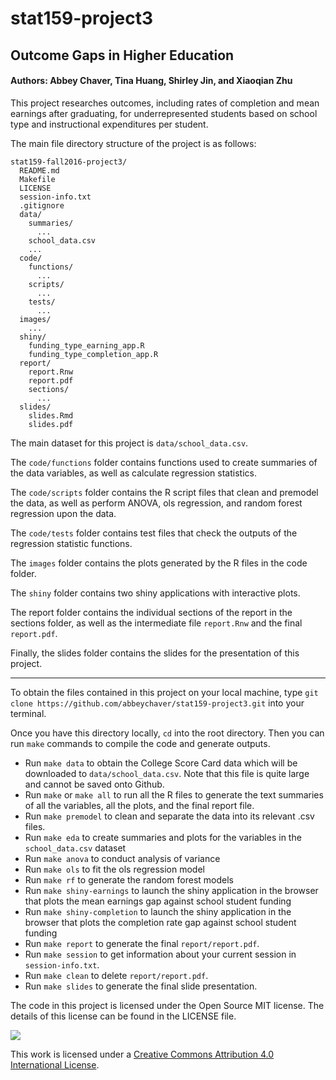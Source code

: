 # stat159-project3

## Outcome Gaps in Higher Education

#### Authors: Abbey Chaver, Tina Huang, Shirley Jin, and Xiaoqian Zhu

This project researches outcomes, including rates of completion and mean earnings after graduating, for underrepresented students based on school type and instructional expenditures per student. 


The main file directory structure of the project is as follows:

```
stat159-fall2016-project3/
  README.md
  Makefile
  LICENSE
  session-info.txt
  .gitignore
  data/
    summaries/
      ...
    school_data.csv
    ...
  code/
    functions/
      ...
    scripts/
      ...
    tests/
      ...
  images/ 
    ...
  shiny/
    funding_type_earning_app.R
    funding_type_completion_app.R
  report/
    report.Rnw
    report.pdf
    sections/
      ...
  slides/
    slides.Rmd
    slides.pdf
```


The main dataset for this project is `data/school_data.csv`. 

The `code/functions` folder contains functions used to create summaries of the data variables, as well as calculate regression statistics.

The `code/scripts` folder contains the R script files that clean and premodel the data, as well as perform ANOVA, ols regression, and random forest regression upon the data. 

The `code/tests` folder contains test files that check the outputs of the regression statistic functions. 

The `images` folder contains the plots generated by the R files in the code folder.

The `shiny` folder contains two shiny applications with interactive plots. 

The report folder contains the individual sections of the report in the sections folder, as well as the intermediate file `report.Rnw` and the final `report.pdf`.

Finally, the slides folder contains the slides for the presentation of this project.

______

To obtain the files contained in this project on your local machine, type `git clone https://github.com/abbeychaver/stat159-project3.git` into your terminal.

Once you have this directory locally, `cd` into the root directory. Then you can run 	`make` commands to compile the code and generate outputs.


- Run `make data` to obtain the College Score Card data which will be downloaded to `data/school_data.csv`. Note that this file is quite large and cannot be saved onto Github. 
- Run `make` or `make all` to run all the R files to generate the text summaries of all the variables, all the plots, and the final report file.
- Run `make premodel` to clean and separate the data into its relevant .csv files. 
- Run `make eda` to create summaries and plots for the variables in the `school_data.csv` dataset
- Run `make anova` to conduct analysis of variance
- Run `make ols` to fit the ols regression model
- Run `make rf` to generate the random forest models
- Run `make shiny-earnings` to launch the shiny application in the browser that plots the mean earnings gap against school student funding
- Run `make shiny-completion` to launch the shiny application in the browser that plots the completion rate gap against school student funding
- Run `make report` to generate the final `report/report.pdf`. 
- Run `make session` to get information about your current session in `session-info.txt`. 
- Run `make clean` to delete `report/report.pdf`. 
- Run `make slides` to generate the final slide presentation. 

The code in this project is licensed under the Open Source MIT license. The details of this license can be found in the LICENSE file. 

![](https://i.creativecommons.org/l/by/4.0/88x31.png)

This work is licensed under a [Creative Commons Attribution 4.0 International License](https://creativecommons.org/licenses/by/4.0/).

